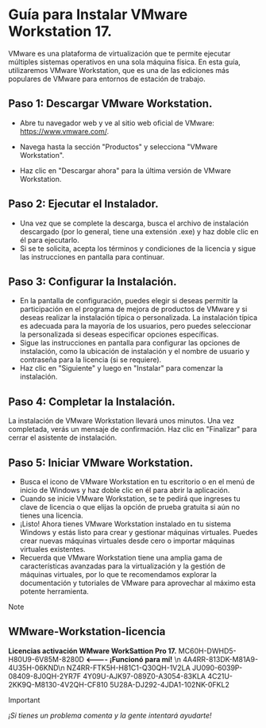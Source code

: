 

# Guía para Instalar VMware Workstation 17.

VMware es una plataforma de virtualización que te permite ejecutar múltiples sistemas operativos en una sola máquina física. En esta guía, utilizaremos VMware Workstation, 
que es una de las ediciones más populares de VMware para entornos de estación de trabajo.

## Paso 1: Descargar VMware Workstation.

+ Abre tu navegador web y ve al sitio web oficial de VMware: https://www.vmware.com/.
* Navega hasta la sección "Productos" y selecciona "VMware Workstation".
- Haz clic en "Descargar ahora" para la última versión de VMware Workstation.

## Paso 2: Ejecutar el Instalador. 

* Una vez que se complete la descarga, busca el archivo de instalación descargado (por lo general, tiene una extensión .exe) y haz doble clic en él para ejecutarlo.
* Si se te solicita, acepta los términos y condiciones de la licencia y sigue las instrucciones en pantalla para continuar.

## Paso 3: Configurar la Instalación.

* En la pantalla de configuración, puedes elegir si deseas permitir la participación en el programa de mejora de productos de VMware y si deseas realizar la instalación típica o 
personalizada. La instalación típica es adecuada para la mayoría de los usuarios, pero puedes seleccionar la personalizada si deseas especificar opciones específicas.
* Sigue las instrucciones en pantalla para configurar las opciones de instalación, como la ubicación de instalación y el nombre de usuario y contraseña para la licencia (si se requiere).
* Haz clic en "Siguiente" y luego en "Instalar" para comenzar la instalación.

## Paso 4: Completar la Instalación.

La instalación de VMware Workstation llevará unos minutos. Una vez completada, verás un mensaje de confirmación. Haz clic en "Finalizar" para cerrar el asistente de instalación.

## Paso 5: Iniciar VMware Workstation.

* Busca el icono de VMware Workstation en tu escritorio o en el menú de inicio de Windows y haz doble clic en él para abrir la aplicación.
* Cuando se inicie VMware Workstation, se te pedirá que ingreses tu clave de licencia o que elijas la opción de prueba gratuita si aún no tienes una licencia.
* ¡Listo! Ahora tienes VMware Workstation instalado en tu sistema Windows y estás listo para crear y gestionar máquinas virtuales. Puedes crear nuevas máquinas virtuales desde cero o
  importar máquinas virtuales existentes.
* Recuerda que VMware Workstation tiene una amplia gama de características avanzadas para la virtualización y la gestión de máquinas virtuales, por lo que te recomendamos explorar la
  documentación y tutoriales de VMware para aprovechar al máximo esta potente herramienta.

> [!NOTE]
> ## WMware-Workstation-licencia
**Licencias activación WMware WorkSattion Pro 17.**
MC60H-DWHD5-H80U9-6V85M-8280D   **<---- ¡Funcionó para mí!** \n
4A4RR-813DK-M81A9-4U35H-06KND\n
NZ4RR-FTK5H-H81C1-Q30QH-1V2LA
JU090-6039P-08409-8J0QH-2YR7F
4Y09U-AJK97-089Z0-A3054-83KLA
4C21U-2KK9Q-M8130-4V2QH-CF810
5U28A-DJ292-4JDA1-102NK-0FKL2

> [!IMPORTANT]
_¡Si tienes un problema comenta y la gente intentará ayudarte!_










